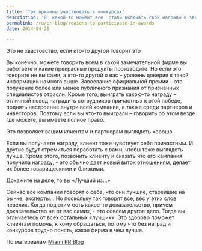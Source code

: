 ```yaml
---
title: 'Три причины участвовать в конкурсах'
description: 'В  какой-то момент все  стали включать свои награды и звания в имейл-подпись. Теперь, дочитав письмо до конца, вы можете обнаружить, что компания отправителя – лучшее место для работы, или определенная позиция в рейтинге «Топ-1002 какого-нибудь журнала. Так что сейчас все постоянно участвуют в каких-то конкурсах и сражаются за места и награды. И тому есть несколько причин.'
permalink: /ru/pr-blog/reasons-to-participate-in-awards
date: 2014-04-26

---
```


Это не хвастовство, если кто-то  другой говорит это

Вы конечно, можете говорить всем в какой замечательной фирме вы работаете и какие прекрасные продукты производите. Но если это говорите не вы сами, а кто-то другой о вас – уровень доверия к такой информации намного выше. Завоевание официальной премии – это получение более или менее публичного признания от признанных специалистов отрасли. Кроме того, выиграть какою-то награду – отличный повод наградить сотрудников причастных к этой победе, поднять настроение внутри всей компании, а также среди партнеров и инвесторов. Поэтому если вы что-то выиграли – говорить об этом везде где можете, вы имеете полное право.

Это позволяет вашим клиентам и партнерам выглядеть хорошо

Если вы получаете награду, клиент тоже чувствует себя причастным. И другие будут стремиться поработать с вами, чтобы тоже выглядеть лучше. Кроме этого, позвонить клиенту и сказать что его кампания получила награду, - это обычно дает новый виток отношениям, делает их более товарищескими и близкими.

Докажите на деле, то вы «Лучший из…»

Сейчас все компании говорят о себе, что они лучшие, старейшие на рынке, эксперты… Но поскольку так говорят все, вес у этих слов невелик. Когда под этим есть какое-то доказательство, причем доказательство не от вас самих, - это совсем другое дело. Тогда вы отличаетесь от всех остальных «лучших». Это здорово поможет клиентам помочь, к кому обращаться, потому что без наград и конкурсов трудно понять, какая фирма в чем лучше.

По материалам <a href="https://miamiprblog.com/post/80818576054/three-reasons-to-apply-for-business-awards">Miami PR Blog </a>

